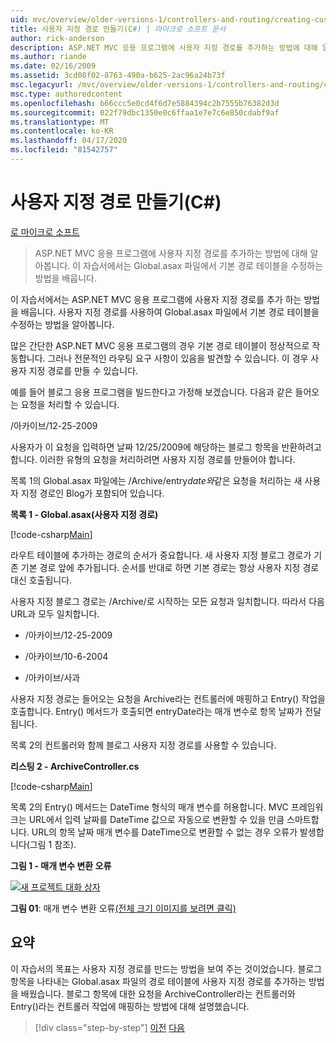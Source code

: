 ```yaml
---
uid: mvc/overview/older-versions-1/controllers-and-routing/creating-custom-routes-cs
title: 사용자 지정 경로 만들기(C#) | 마이크로 소프트 문서
author: rick-anderson
description: ASP.NET MVC 응용 프로그램에 사용자 지정 경로를 추가하는 방법에 대해 알아봅니다. 이 자습서에서는 Global.asax 파일에서 기본 경로 테이블을 수정하는 방법을 배웁니다.
ms.author: riande
ms.date: 02/16/2009
ms.assetid: 3cd08f02-8763-490a-b625-2ac96a24b73f
msc.legacyurl: /mvc/overview/older-versions-1/controllers-and-routing/creating-custom-routes-cs
msc.type: authoredcontent
ms.openlocfilehash: b66ccc5e0cd4f6d7e5884394c2b7555b76382d3d
ms.sourcegitcommit: 022f79dbc1350e0c6ffaa1e7e7c6e850cdabf9af
ms.translationtype: MT
ms.contentlocale: ko-KR
ms.lasthandoff: 04/17/2020
ms.locfileid: "81542757"
---
```

# <a name="creating-custom-routes-c"></a>사용자 지정 경로 만들기(C#)

[로 마이크로 소프트](https://github.com/microsoft)

> ASP.NET MVC 응용 프로그램에 사용자 지정 경로를 추가하는 방법에 대해 알아봅니다. 이 자습서에서는 Global.asax 파일에서 기본 경로 테이블을 수정하는 방법을 배웁니다.

이 자습서에서는 ASP.NET MVC 응용 프로그램에 사용자 지정 경로를 추가 하는 방법을 배웁니다. 사용자 지정 경로를 사용하여 Global.asax 파일에서 기본 경로 테이블을 수정하는 방법을 알아봅니다.

많은 간단한 ASP.NET MVC 응용 프로그램의 경우 기본 경로 테이블이 정상적으로 작동합니다. 그러나 전문적인 라우팅 요구 사항이 있음을 발견할 수 있습니다. 이 경우 사용자 지정 경로를 만들 수 있습니다.

예를 들어 블로그 응용 프로그램을 빌드한다고 가정해 보겠습니다. 다음과 같은 들어오는 요청을 처리할 수 있습니다.

/아카이브/12-25-2009

사용자가 이 요청을 입력하면 날짜 12/25/2009에 해당하는 블로그 항목을 반환하려고 합니다. 이러한 유형의 요청을 처리하려면 사용자 지정 경로를 만들어야 합니다.

목록 1의 Global.asax 파일에는 /Archive/entry*date와*같은 요청을 처리하는 새 사용자 지정 경로인 Blog가 포함되어 있습니다.

**목록 1 - Global.asax(사용자 지정 경로)**

[!code-csharp[Main](creating-custom-routes-cs/samples/sample1.cs)]

라우트 테이블에 추가하는 경로의 순서가 중요합니다. 새 사용자 지정 블로그 경로가 기존 기본 경로 앞에 추가됩니다. 순서를 반대로 하면 기본 경로는 항상 사용자 지정 경로 대신 호출됩니다.

사용자 지정 블로그 경로는 /Archive/로 시작하는 모든 요청과 일치합니다. 따라서 다음 URL과 모두 일치합니다.

- /아카이브/12-25-2009

- /아카이브/10-6-2004

- /아카이브/사과

사용자 지정 경로는 들어오는 요청을 Archive라는 컨트롤러에 매핑하고 Entry() 작업을 호출합니다. Entry() 메서드가 호출되면 entryDate라는 매개 변수로 항목 날짜가 전달됩니다.

목록 2의 컨트롤러와 함께 블로그 사용자 지정 경로를 사용할 수 있습니다.

**리스팅 2 - ArchiveController.cs**

[!code-csharp[Main](creating-custom-routes-cs/samples/sample2.cs)]

목록 2의 Entry() 메서드는 DateTime 형식의 매개 변수를 허용합니다. MVC 프레임워크는 URL에서 입력 날짜를 DateTime 값으로 자동으로 변환할 수 있을 만큼 스마트합니다. URL의 항목 날짜 매개 변수를 DateTime으로 변환할 수 없는 경우 오류가 발생합니다(그림 1 참조).

**그림 1 - 매개 변수 변환 오류**

[![새 프로젝트 대화 상자](creating-custom-routes-cs/_static/image1.jpg)](creating-custom-routes-cs/_static/image1.png)

**그림 01**: 매개 변수 변환 오류[(전체 크기 이미지를 보려면 클릭)](creating-custom-routes-cs/_static/image2.png)

## <a name="summary"></a>요약

이 자습서의 목표는 사용자 지정 경로를 만드는 방법을 보여 주는 것이었습니다. 블로그 항목을 나타내는 Global.asax 파일의 경로 테이블에 사용자 지정 경로를 추가하는 방법을 배웠습니다. 블로그 항목에 대한 요청을 ArchiveController라는 컨트롤러와 Entry()라는 컨트롤러 작업에 매핑하는 방법에 대해 설명했습니다.

> [!div class="step-by-step"]
> [이전](aspnet-mvc-controllers-overview-cs.md)
> [다음](creating-a-route-constraint-cs.md)
